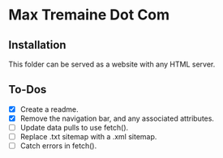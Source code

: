 # Max Tremaine Dot Com

## Installation

This folder can be served as a website with any HTML server.

## To-Dos

- [x] Create a readme.
- [x] Remove the navigation bar, and any associated attributes.
- [ ] Update data pulls to use fetch().
- [ ] Replace .txt sitemap with a .xml sitemap.
- [ ] Catch errors in fetch().